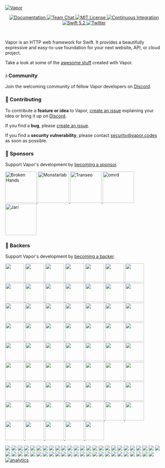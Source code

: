 <a href="https://discord.gg/vapor">
	
![Vapor](https://user-images.githubusercontent.com/1342803/75634175-4876d680-5bd9-11ea-90d6-12c7b6a9ee3f.png)
</a>

<p align="center">
	<a href="https://docs.vapor.codes/4.0/">
        <img src="http://img.shields.io/badge/read_the-docs-2196f3.svg" alt="Documentation">
    </a>
    <a href="https://discord.gg/vapor">
        <img src="https://img.shields.io/discord/431917998102675485.svg" alt="Team Chat">
    </a>
    <a href="LICENSE">
        <img src="https://img.shields.io/badge/license-MIT-brightgreen.svg" alt="MIT License">
    </a>
    <a href="https://github.com/vapor/vapor/actions">
        <img src="https://github.com/vapor/vapor/workflows/test/badge.svg" alt="Continuous Integration">
    </a>
    <a href="https://swift.org">
        <img src="https://img.shields.io/badge/swift-5.2-brightgreen.svg" alt="Swift 5.2">
    </a>
    <a href="https://twitter.com/codevapor">
        <img src="https://img.shields.io/badge/twitter-codevapor-5AA9E7.svg" alt="Twitter">
    </a>
</p>

<br>

Vapor is an HTTP web framework for Swift. It provides a beautifully expressive and easy-to-use foundation for your next website, API, or cloud project.

Take a look at some of the [awesome stuff](https://github.com/Cellane/awesome-vapor) created with Vapor.

### 💧 Community

Join the welcoming community of fellow Vapor developers on [Discord](http://vapor.team).

### 🚀 Contributing

To contribute a **feature or idea** to Vapor, [create an issue](https://github.com/vapor/vapor/issues/new) explaining your idea or bring it up on [Discord](http://vapor.team).

If you find a **bug**, please [create an issue](https://github.com/vapor/vapor/issues/new). 

If you find a **security vulnerability**, please contact [security@vapor.codes](mailto:security@vapor.codes) as soon as possible.

### 💛 Sponsors

Support Vapor's development by [becoming a sponsor](https://github.com/sponsors/vapor).

<a href="https://www.brokenhands.io">
    <img src="https://user-images.githubusercontent.com/9938337/137103192-21f99099-6aaa-4cc1-a1a7-21ee767a72d1.png" height="100px" alt="Broken Hands">
</a>
<a href="https://monstar-lab.com">
    <img src="https://user-images.githubusercontent.com/1049951/110122158-89429600-7dbf-11eb-98c8-9f65dad29001.png" height="100px" alt="Monstarlab">
</a>
<a href="https://gotranseo.com">
    <img src="https://user-images.githubusercontent.com/1342803/89341627-92c02000-d66f-11ea-8b29-c278386fdb09.png" height="100px" alt="Transeo">
</a>
<a href="http://omrd.com">
    <img src="https://user-images.githubusercontent.com/9938337/112326871-d1f9ba80-8cac-11eb-88b2-b2ca23a80c03.png" height="100px" alt="omrd">
</a>
<a href="https://github.com/MrLotU">
    <img src="https://user-images.githubusercontent.com/1342803/79599312-426a8580-80b3-11ea-89b3-8b2722485e37.png" height="100px" alt="Jari">
</a>



### 💚 Backers
Support Vapor's development by [becoming a backer](https://github.com/sponsors/vapor).

<a 
    data-amt="50" 
    data-since="10/09/20" 
    href="https://github.com/raphaelcruzeiro">
    <img src="https://avatars.githubusercontent.com/u/425640?s=120" width="60px">
</a>
<a
    data-amt="50" 
    data-since="05/20/21" 
    href="https://github.com/realityworks">
    <img src="https://avatars.githubusercontent.com/u/21374160?s=120" width="60px">
</a>
<a 
    data-amt="25" 
    data-since="3/11/20" 
    href="https://github.com/hjuraev">
    <img src="https://avatars3.githubusercontent.com/u/5513926?s=120" width="60px">
</a>
<a 
    data-amt="25" 
    data-since="7/21/20" 
    href="https://github.com/ultim8p">
    <img src="https://avatars3.githubusercontent.com/u/4804985?s=120" width="60px">
</a>
<a 
    data-amt="25" 
    data-since="10/30/20" 
    href="https://github.com/0xLeif">
    <img src="https://avatars.githubusercontent.com/u/8268288?s=120" width="60px">
</a>
<a 
    data-amt="25" 
    data-since="09/22/21" 
    href="https://github.com/kishikawakatsumi">
    <img src="https://avatars.githubusercontent.com/u/40610?s=120" width="60px">
</a>
<a 
    data-amt="10" 
    data-since="10/14/19" 
    href="https://github.com/tkrajacic">
    <img src="https://avatars3.githubusercontent.com/u/873717?s=120" width="60px">
</a>
<a 
    data-amt="10" 
    data-since="10/14/19" 
    href="https://github.com/slashmo">
    <img src="https://avatars3.githubusercontent.com/u/16192401?s=120" width="60px">
</a>
<a 
    data-amt="10" 
    data-since="10/14/19" 
    href="https://github.com/ScottRobbins">
    <img src="https://avatars3.githubusercontent.com/u/6894359?s=120" width="60px">
</a>
<a 
    data-amt="10" 
    data-since="10/15/19" 
    href="https://github.com/twof">
    <img src="https://avatars3.githubusercontent.com/u/5561501?s=120" width="60px">
</a>
<a 
    data-amt="10" 
    data-since="10/21/19" 
    href="https://github.com/mikkelu">
    <img src="https://avatars3.githubusercontent.com/u/17051694?s=120" width="60px">
</a>
<a 
    data-amt="10" 
    data-since="5/20/20" 
    href="https://github.com/jdmcd">
    <img src="https://avatars3.githubusercontent.com/u/11842593?s=120" width="60px">
</a>
<a
    data-amt="10" 
    data-since="10/1/20" 
    href="https://github.com/GalenRhodes">
    <img src="https://avatars0.githubusercontent.com/u/16696128?s=120" width="60px">
</a>
<a
    data-amt="10" 
    data-since="10/09/20" 
    href="https://github.com/ArchieGoodwin">
    <img src="https://avatars.githubusercontent.com/u/3480566?s=120" width="60px">
</a>
<a
    data-amt="10" 
    data-since="07/07/20" 
    href="https://github.com/PSchmiedmayer">
    <img src="https://avatars0.githubusercontent.com/u/28656495?s=120" width="60px">
</a>
<a
    data-amt="10" 
    data-since="10/12/20" 
    href="https://github.com/ScottRobbins">
    <img src="https://avatars.githubusercontent.com/u/6894359?s=120" width="60px">
</a>
<a
    data-amt="10" 
    data-since="10/31/20" 
    href="https://github.com/masterofinsanity">
    <img src="https://avatars.githubusercontent.com/u/31490164?s=120" width="60px">
</a>
<a
    data-amt="10" 
    data-since="02/09/21" 
    href="https://github.com/BAChapin">
    <img src="https://avatars.githubusercontent.com/u/22135180?s=120" width="60px">
</a>
<a
    data-amt="10" 
    data-since="03/16/21" 
    href="https://github.com/viaaurelia">
    <img src="https://avatars.githubusercontent.com/u/80760182?s=120" width="60px">
</a>
<a
    data-amt="10" 
    data-since="07/02/21" 
    href="https://github.com/corysullivan">
    <img src="https://avatars.githubusercontent.com/u/1440684?s=120" width="60px">
</a>
<a
    data-amt="10" 
    data-since="07/19/21" 
    href="https://github.com/saschasalles">
    <img src="https://avatars.githubusercontent.com/u/43401678?s=120" width="60px">
</a>
<a
    data-amt="10" 
    data-since="07/31/21" 
    href="https://github.com/davdroman">
    <img src="https://avatars.githubusercontent.com/u/2538074?s=120" width="60px">
</a>
<a 
    data-amt="5" 
    data-since="10/15/19" 
    href="https://github.com/grundoon">
    <img src="https://avatars3.githubusercontent.com/u/876321?s=120" width="60px">
</a>
<a 
    data-amt="5" 
    data-since="10/17/19" 
    href="https://github.com/maartene">
    <img src="https://avatars3.githubusercontent.com/u/5150271?s=120" width="60px">
</a>
<a 
    data-amt="5" 
    data-since="10/23/19" 
    href="https://github.com/steve-h">
    <img src="https://avatars3.githubusercontent.com/u/1298089?s=120" width="60px">
</a>
<a 
    data-amt="5" 
    data-since="10/25/19" 
    href="https://github.com/SpencerCurtis">
    <img src="https://avatars3.githubusercontent.com/u/16965587?s=120" width="60px">
</a>
<a 
    data-amt="5" 
    data-since="11/17/19" 
    href="https://github.com/MaherKSantina">
    <img src="https://avatars3.githubusercontent.com/u/24646608?s=120" width="60px">
</a>
<a
    data-amt="5" 
    data-since="3/20/20" 
    href="https://github.com/lmcd">
    <img src="https://avatars3.githubusercontent.com/u/363540?s=120" width="60px">
</a>
<a
    data-amt="5" 
    data-since="04/07/20" 
    href="https://github.com/radude89">
    <img src="https://avatars0.githubusercontent.com/u/2872139?s=120" width="60px">
</a>
<a
    data-amt="5" 
    data-since="04/10/20" 
    href="https://github.com/wjosset">
    <img src="https://avatars0.githubusercontent.com/u/16748205?s=120" width="60px">
</a>
<a
    data-amt="5" 
    data-since="04/10/20" 
    href="https://github.com/Mattiav8">
    <img src="https://avatars0.githubusercontent.com/u/42816898?s=120" width="60px">
</a>
<a
    data-amt="5" 
    data-since="04/20/20" 
    href="https://github.com/klaas">
    <img src="https://avatars0.githubusercontent.com/u/320967?s=120" width="60px">
</a>
<a
    data-amt="5" 
    data-since="04/21/20" 
    href="https://github.com/MaxDesiatov">
    <img src="https://avatars0.githubusercontent.com/u/112310?s=120" width="60px">
</a>
<a
    data-amt="5" 
    data-since="04/30/20" 
    href="https://github.com/zachwick">
    <img src="https://avatars0.githubusercontent.com/u/406510?s=120" width="60px">
</a>
<a
    data-amt="5" 
    data-since="06/22/20" 
    href="https://github.com/rafaellevy">
    <img src="https://avatars.githubusercontent.com/u/20618652?s=120" width="60px">
</a>
<a
    data-amt="5" 
    data-since="07/04/20" 
    href="https://github.com/rausnitz">
    <img src="https://avatars0.githubusercontent.com/u/6132143?s=120" width="60px">
</a>
<a
    data-amt="5" 
    data-since="07/31/20" 
    href="https://github.com/Mordil">
    <img src="https://avatars0.githubusercontent.com/u/3506776?s=120" width="60px">
</a>
<a
    data-amt="5" 
    data-since="10/09/20" 
    href="https://github.com/jessetipton">
    <img src="https://avatars.githubusercontent.com/u/2132778?s=120" width="60px">
</a>
<a
    data-amt="5" 
    data-since="10/09/20" 
    href="https://github.com/g-Off">
    <img src="https://avatars.githubusercontent.com/u/59969?s=120" width="60px">
</a>
<a
    data-amt="5" 
    data-since="10/13/20" 
    href="https://github.com/finestructure">
    <img src="https://avatars.githubusercontent.com/u/65520?s=120" width="60px">
</a>
<a
    data-amt="5" 
    data-since="10/28/20" 
    href="https://github.com/avario">
    <img src="https://avatars.githubusercontent.com/u/2192944?s=120" width="60px">
</a>
<a
    data-amt="5" 
    data-since="12/21/20" 
    href="https://github.com/doozMen">
    <img src="https://avatars.githubusercontent.com/u/686038?s=120" width="60px">
</a>
<a
    data-amt="5" 
    data-since="12/08/21" 
    href="https://github.com/Andrewangeta">
    <img src="https://avatars.githubusercontent.com/u/12012815?s=120" width="60px">
</a>
<a
    data-amt="5" 
    data-since="12/09/21" 
    href="https://github.com/addli">
    <img src="https://avatars.githubusercontent.com/u/16063852?s=120" width="60px">
</a>
<a
    data-amt="5" 
    data-since="02/06/21" 
    href="https://github.com/nuno-vieira">
    <img src="https://avatars.githubusercontent.com/u/12814114?s=120" width="60px">
</a>
<a
    data-amt="5" 
    data-since="02/10/21" 
    href="https://github.com/bitwit">
    <img src="https://avatars.githubusercontent.com/u/707507?s=120" width="60px">
</a>
<a
    data-amt="5" 
    data-since="03/11/21" 
    href="https://github.com/shgew">
    <img src="https://avatars.githubusercontent.com/u/5584672?s=120" width="60px">
</a>
<a
    data-amt="5" 
    data-since="04/16/21" 
    href="https://github.com/KombuchaPrivacy">
    <img src="https://avatars.githubusercontent.com/u/78174960?s=120" width="60px">
</a>
<a
    data-amt="5" 
    data-since="04/21/21" 
    href="https://github.com/markuswntr">
    <img src="https://avatars.githubusercontent.com/u/2485273?s=120" width="60px">
</a>
<a
    data-amt="5" 
    data-since="05/26/21" 
    href="https://github.com/bdrelling">
    <img src="https://avatars.githubusercontent.com/u/3022693?s=120" width="60px">
</a>
<a
    data-amt="5" 
    data-since="06/05/21" 
    href="https://github.com/mayondigital">
    <img src="https://avatars.githubusercontent.com/u/47883473?s=120" width="60px">
</a>
<a
    data-amt="5" 
    data-since="06/19/21" 
    href="https://github.com/mattesmohr">
    <img src="https://avatars.githubusercontent.com/u/64681110?s=120" width="60px">
</a>
<a
    data-amt="5" 
    data-since="06/19/21" 
    href="https://github.com/amasson42">
    <img src="https://avatars.githubusercontent.com/u/10562946?s=120" width="60px">
</a>
<a
    data-amt="5" 
    data-since="06/22/21" 
    href="https://github.com/scibidoo">
    <img src="https://avatars.githubusercontent.com/u/243518?s=120" width="60px">
</a>
<a
    data-amt="5" 
    data-since="07/22/21" 
    href="https://github.com/litmaps">
    <img src="https://avatars.githubusercontent.com/u/54196101?s=120" width="60px">
</a>
<a
    data-amt="5" 
    data-since="07/26/21" 
    href="https://github.com/kevinzhow">
    <img src="https://avatars.githubusercontent.com/u/1156192?s=120" width="60px">
</a>
<a
    data-amt="5" 
    data-since="08/09/21" 
    href="https://github.com/Strobocop">
    <img src="https://avatars.githubusercontent.com/u/6342694?s=120" width="60px">
</a>
<a
    data-amt="5" 
    data-since="08/20/21" 
    href="https://github.com/j4nos">
    <img src="https://avatars.githubusercontent.com/u/11924475?s=120" width="60px">
</a>
<a
    data-amt="5" 
    data-since="08/28/21" 
    href="https://github.com/JRHonda">
    <img src="https://avatars.githubusercontent.com/u/29804812?s=120" width="60px">
</a>
<a
    data-amt="5" 
    data-since="09/11/21" 
    href="https://github.com/tristanbiesecker">
    <img src="https://avatars.githubusercontent.com/u/12146879?s=120" width="60px">
</a>
<a
    data-amt="5" 
    data-since="09/23/21" 
    href="https://github.com/mkll">
    <img src="https://avatars.githubusercontent.com/u/1652009?s=120" width="60px">
</a>

<a href="https://opencollective.com/vapor/backer/0/website" target="_blank"><img src="https://opencollective.com/vapor/backer/0/avatar.svg"></a>
<a href="https://opencollective.com/vapor/backer/1/website" target="_blank"><img src="https://opencollective.com/vapor/backer/1/avatar.svg"></a>
<a href="https://opencollective.com/vapor/backer/2/website" target="_blank"><img src="https://opencollective.com/vapor/backer/2/avatar.svg"></a>
<a href="https://opencollective.com/vapor/backer/3/website" target="_blank"><img src="https://opencollective.com/vapor/backer/3/avatar.svg"></a>
<a href="https://opencollective.com/vapor/backer/4/website" target="_blank"><img src="https://opencollective.com/vapor/backer/4/avatar.svg"></a>
<a href="https://opencollective.com/vapor/backer/5/website" target="_blank"><img src="https://opencollective.com/vapor/backer/5/avatar.svg"></a>
<a href="https://opencollective.com/vapor/backer/6/website" target="_blank"><img src="https://opencollective.com/vapor/backer/6/avatar.svg"></a>
<a href="https://opencollective.com/vapor/backer/7/website" target="_blank"><img src="https://opencollective.com/vapor/backer/7/avatar.svg"></a>
<a href="https://opencollective.com/vapor/backer/8/website" target="_blank"><img src="https://opencollective.com/vapor/backer/8/avatar.svg"></a>
<a href="https://opencollective.com/vapor/backer/9/website" target="_blank"><img src="https://opencollective.com/vapor/backer/9/avatar.svg"></a>
<a href="https://opencollective.com/vapor/backer/10/website" target="_blank"><img src="https://opencollective.com/vapor/backer/10/avatar.svg"></a>
<a href="https://opencollective.com/vapor/backer/11/website" target="_blank"><img src="https://opencollective.com/vapor/backer/11/avatar.svg"></a>
<a href="https://opencollective.com/vapor/backer/12/website" target="_blank"><img src="https://opencollective.com/vapor/backer/12/avatar.svg"></a>
<a href="https://opencollective.com/vapor/backer/13/website" target="_blank"><img src="https://opencollective.com/vapor/backer/13/avatar.svg"></a>
<a href="https://opencollective.com/vapor/backer/14/website" target="_blank"><img src="https://opencollective.com/vapor/backer/14/avatar.svg"></a>
<a href="https://opencollective.com/vapor/backer/15/website" target="_blank"><img src="https://opencollective.com/vapor/backer/15/avatar.svg"></a>
<a href="https://opencollective.com/vapor/backer/16/website" target="_blank"><img src="https://opencollective.com/vapor/backer/16/avatar.svg"></a>
<a href="https://opencollective.com/vapor/backer/17/website" target="_blank"><img src="https://opencollective.com/vapor/backer/17/avatar.svg"></a>
<a href="https://opencollective.com/vapor/backer/18/website" target="_blank"><img src="https://opencollective.com/vapor/backer/18/avatar.svg"></a>
<a href="https://opencollective.com/vapor/backer/19/website" target="_blank"><img src="https://opencollective.com/vapor/backer/19/avatar.svg"></a>
<a href="https://opencollective.com/vapor/backer/20/website" target="_blank"><img src="https://opencollective.com/vapor/backer/20/avatar.svg"></a>
<a href="https://opencollective.com/vapor/backer/21/website" target="_blank"><img src="https://opencollective.com/vapor/backer/21/avatar.svg"></a>
<a href="https://opencollective.com/vapor/backer/22/website" target="_blank"><img src="https://opencollective.com/vapor/backer/22/avatar.svg"></a>
<a href="https://opencollective.com/vapor/backer/23/website" target="_blank"><img src="https://opencollective.com/vapor/backer/23/avatar.svg"></a>
<a href="https://opencollective.com/vapor/backer/24/website" target="_blank"><img src="https://opencollective.com/vapor/backer/24/avatar.svg"></a>
<a href="https://opencollective.com/vapor/backer/25/website" target="_blank"><img src="https://opencollective.com/vapor/backer/25/avatar.svg"></a>
<a href="https://opencollective.com/vapor/backer/26/website" target="_blank"><img src="https://opencollective.com/vapor/backer/26/avatar.svg"></a>
<a href="https://opencollective.com/vapor/backer/27/website" target="_blank"><img src="https://opencollective.com/vapor/backer/27/avatar.svg"></a>
<a href="https://opencollective.com/vapor/backer/28/website" target="_blank"><img src="https://opencollective.com/vapor/backer/28/avatar.svg"></a>
<a href="https://opencollective.com/vapor/backer/29/website" target="_blank"><img src="https://opencollective.com/vapor/backer/29/avatar.svg"></a>
<a href="https://opencollective.com/vapor/backer/30/website" target="_blank"><img src="https://opencollective.com/vapor/backer/30/avatar.svg"></a>
<a href="https://opencollective.com/vapor/backer/31/website" target="_blank"><img src="https://opencollective.com/vapor/backer/31/avatar.svg"></a>
<a href="https://opencollective.com/vapor/backer/32/website" target="_blank"><img src="https://opencollective.com/vapor/backer/32/avatar.svg"></a>
<a href="https://opencollective.com/vapor/backer/33/website" target="_blank"><img src="https://opencollective.com/vapor/backer/33/avatar.svg"></a>
<a href="https://opencollective.com/vapor/backer/34/website" target="_blank"><img src="https://opencollective.com/vapor/backer/34/avatar.svg"></a>
<a href="https://opencollective.com/vapor/backer/35/website" target="_blank"><img src="https://opencollective.com/vapor/backer/35/avatar.svg"></a>
<a href="https://opencollective.com/vapor/backer/36/website" target="_blank"><img src="https://opencollective.com/vapor/backer/36/avatar.svg"></a>
<a href="https://opencollective.com/vapor/backer/37/website" target="_blank"><img src="https://opencollective.com/vapor/backer/37/avatar.svg"></a>
<a href="https://opencollective.com/vapor/backer/38/website" target="_blank"><img src="https://opencollective.com/vapor/backer/38/avatar.svg"></a>
<a href="https://opencollective.com/vapor/backer/39/website" target="_blank"><img src="https://opencollective.com/vapor/backer/39/avatar.svg"></a>
<a href="https://opencollective.com/vapor/backer/40/website" target="_blank"><img src="https://opencollective.com/vapor/backer/40/avatar.svg"></a>
<a href="https://opencollective.com/vapor/backer/41/website" target="_blank"><img src="https://opencollective.com/vapor/backer/41/avatar.svg"></a>
<a href="https://opencollective.com/vapor/backer/42/website" target="_blank"><img src="https://opencollective.com/vapor/backer/42/avatar.svg"></a>
<a href="https://opencollective.com/vapor/backer/43/website" target="_blank"><img src="https://opencollective.com/vapor/backer/43/avatar.svg"></a>
<a href="https://opencollective.com/vapor/backer/44/website" target="_blank"><img src="https://opencollective.com/vapor/backer/44/avatar.svg"></a>
<a href="https://opencollective.com/vapor/backer/45/website" target="_blank"><img src="https://opencollective.com/vapor/backer/45/avatar.svg"></a>
<a href="https://opencollective.com/vapor/backer/46/website" target="_blank"><img src="https://opencollective.com/vapor/backer/46/avatar.svg"></a>
<a href="https://opencollective.com/vapor/backer/47/website" target="_blank"><img src="https://opencollective.com/vapor/backer/47/avatar.svg"></a>
<a href="https://opencollective.com/vapor/backer/48/website" target="_blank"><img src="https://opencollective.com/vapor/backer/48/avatar.svg"></a>
[![analytics](http://www.google-analytics.com/collect?v=1&t=pageview&_s=1&dl=https%3A%2F%2Fgithub.com%2Fvapor%2Fvapor&_u=MAC~&cid=1757014354.1393964045&tid=UA-76177358-6)]()
